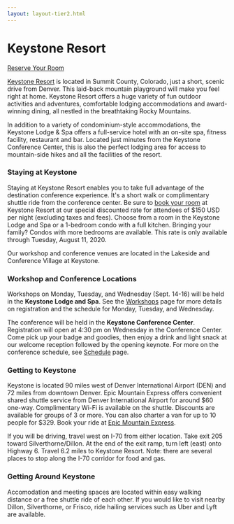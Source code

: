 ```yaml
---
layout: layout-tier2.html
---
```

<div class="section hero venue"></div>
<div class="container">
  <div class="col-lg-6 col-lg-offset-3">
    <h1 class="text-center">Keystone Resort</h1>
    <div class="text-center"><a class="btn" href="https://gc.synxis.com/rez.aspx?Chain=6521&Dest=GRPKY&template=GKY&shell=SUMKY&arrive=9/13/2020&depart=9/18/2020&adult=1&child=0&group=CD1VRTU">Reserve Your Room</a></div>
    <p><a href="https://www.keystoneresort.com/explore-the-resort/about-the-resort/about-keystone-resort.aspx">Keystone Resort</a> is located in Summit County, Colorado, just a short, scenic drive from Denver. This laid-back mountain playground will make you feel right at home. Keystone Resort offers a huge variety of fun outdoor activities and adventures, comfortable lodging accommodations and award-winning dining, all nestled in the breathtaking Rocky Mountains.</p>
    <p>In addition to a variety of condominium-style accommodations, the Keystone Lodge & Spa offers a full-service hotel with an on-site spa, fitness facility, restaurant and bar. Located just minutes from the Keystone Conference Center, this is also the perfect lodging area for access to mountain-side hikes and all the facilities of the resort.</p>
    <h3>Staying at Keystone</h3>
    <p>Staying at Keystone Resort enables you to take full advantage of the destination conference experience. It's a short walk or complimentary shuttle ride from the conference center. Be sure to <a href="https://gc.synxis.com/rez.aspx?Chain=6521&Dest=GRPKY&template=GKY&shell=SUMKY&arrive=9/13/2020&depart=9/18/2020&adult=1&child=0&group=CD1VRTU">book your room</a> at Keystone Resort at our special discounted rate for attendees of $150 USD per night (excluding taxes and fees). Choose from a room in the Keystone Lodge and Spa or a 1-bedroom condo with a full kitchen. Bringing your family?  Condos with more bedrooms are available.  This rate is only available through Tuesday, August 11, 2020.</p>
    <!--Keystone Resort Map https://www.keystoneresort.com/-/media/keystone/files/kys-resort-map-2020-page-01v2.ashx-->
    <p>Our workshop and conference venues are located in the Lakeside and Conference Village at Keystone.</p>
    <h3>Workshop and Conference Locations</h3>
    <p>Workshops on Monday, Tuesday, and Wednesday (Sept. 14-16) will be held in the <strong>Keystone Lodge and Spa</strong>.  See the <a href="../workshops/">Workshops</a> page for more details on registration and the schedule for Monday, Tuesday, and Wednesday.</p>
    <p>The conference will be held in the <strong>Keystone Conference Center</strong>. Registration will open at 4:30 pm on Wednesday in the Conference Center.  Come pick up your badge and goodies, then enjoy a drink and light snack at our welcome reception followed by the opening keynote.  For more on the conference schedule, see <a href="../schedule/">Schedule</a> page.</p>
    <h3>Getting to Keystone</h3>
    <p>Keystone is located 90 miles west of Denver International Airport (DEN) and 72 miles from downtown Denver.   Epic Mountain Express offers convenient shared shuttle service from Denver International Airport for around $60 one-way. Complimentary Wi-Fi is available on the shuttle.  Discounts are available for groups of 3 or more. You can also charter a van for up to 10 people for $329.  Book your ride at <a href="https://www.epicmountainexpress.com/keystone-shuttles">Epic Mountain Express</a>.</p>
    <p>If you will be driving, travel west on I-70 from either location. Take exit 205 toward Silverthorne/Dillon. At the end of the exit ramp, turn left (east) onto Highway 6. Travel 6.2 miles to Keystone Resort. Note: there are several places to stop along the I-70 corridor for food and gas.</p>
    <h3>Getting Around Keystone</h3>
    <p>Accomodation and meeting spaces are located within easy walking distance or a free shuttle ride of each other.  If you would like to visit nearby Dillon, Silverthorne, or Frisco, ride hailing services such as Uber and Lyft are available.</p>
  </div>
</div>